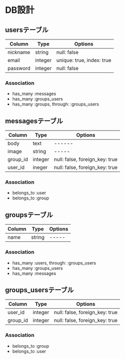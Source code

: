 # DB設計

## usersテーブル
|Column|Type|Options|
|------|----|-------|
|nickname|string|null: false|
|email|integer|unique: true, index: true|
|password|integer|null: false|

### Association
- has_many :messages
- has_many :groups_users
- has_many :groups, through: :groups_users

## messagesテーブル
|Column|Type|Options|
|------|----|-------|
|body|text|------|
|image|string|-----|
|group_id|integer|null: false, foreign_key: true|
|user_id|ineger|null: false, foreign_key: true|

### Association
- belongs_to :user
- belongs_to :group

## groupsテーブル
|Column|Type|Options|
|------|----|-------|
|name|string|-----|

### Association
- has_many :users, through: :groups_users
- has_many :groups_users
- has_many :messages

## groups_usersテーブル
|Column|Type|Options|
|------|----|-------|
|user_id|integer|null: false, foreign_key: true|
|group_id|integer	|null: false, foreign_key: true|

### Association
- belongs_to :group
- belongs_to :user